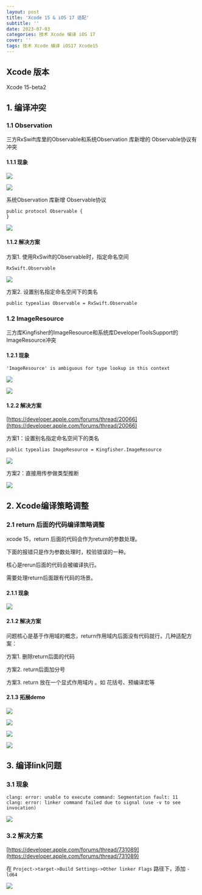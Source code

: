 ```yaml
---
layout: post
title: 'Xcode 15 & iOS 17 适配'
subtitle: ''
date: 2023-07-03
categories: 技术 Xcode 编译 iOS 17
cover: ''
tags: 技术 Xcode 编译 iOS17 Xcode15
---
```


## Xcode 版本

Xcode 15-beta2

## 1. 编译冲突

### 1.1  Observation

三方RxSwift库里的Observable和系统Observation 库新增的 Observable协议有冲突

#### 1.1.1 现象

![](../../../assets/img/16883502071308/16883519807133.png)


![](../../../assets/img/16883502071308/16883520412186.jpg)


系统Observation 库新增 Observable协议

```
public protocol Observable {
}
```

![](../../../assets/img/16883502071308/16883502485245.jpg)

#### 1.1.2 解决方案

方案1. 使用RxSwift的Observable时，指定命名空间

 ```
 RxSwift.Observable
```
![](../../../assets/img/16883502071308/16883521129436.png)

方案2. 设置别名指定命名空间下的类名

```
public typealias Observable = RxSwift.Observable
```


### 1.2 ImageResource

三方库Kingfisher的ImageResource和系统库DeveloperToolsSupport的ImageResource冲突

#### 1.2.1 现象

```
'ImageResource' is ambiguous for type lookup in this context
```

![](../../../assets/img/16883502071308/16883642116376.png)


![](../../../assets/img/16883502071308/16883635763532.png)

#### 1.2.2 解决方案

[https://developer.apple.com/forums/thread/20066](https://developer.apple.com/forums/thread/20066)

方案1：设置别名指定命名空间下的类名

```
public typealias ImageResource = Kingfisher.ImageResource
```

![](../../../assets/img/16883502071308/16883636716650.png)

方案2：直接用传参做类型推断

![](../../../assets/img/16883502071308/16883645183013.png)


## 2. Xcode编译策略调整
 
### 2.1 return 后面的代码编译策略调整
 
 xcode 15，return 后面的代码会作为return的参数处理。
 
 下面的报错只是作为参数处理时，校验错误的一种。
 
 核心是rerun后面的代码会被编译执行。
 
 需要处理return后面跟有代码的场景。
 
#### 2.1.1 现象
 
 ![](../../../assets/img/16883502071308/16883709020032.jpg)


#### 2.1.2 解决方案
  
 问题核心是基于作用域的概念，return作用域内后面没有代码就行，几种适配方案：

 方案1. 删除return后面的代码

 方案2. return后面加分号

 方案3. return 放在一个显式作用域内 。如 花括号、预编译宏等

 
 
#### 2.1.3 拓展demo
 
![](../../../assets/img/16883502071308/16883515618209.jpg)

![](../../../assets/img/16883502071308/16883610260442.jpg)

![](../../../assets/img/16883502071308/16883610834625.jpg)

![](../../../assets/img/16883502071308/16883515998179.jpg)

## 3. 编译link问题

### 3.1 现象

```
clang: error: unable to execute command: Segmentation fault: 11
clang: error: linker command failed due to signal (use -v to see invocation)
```

![](../../../assets/img/16883502071308/16883523569100.jpg)

### 3.2 解决方案

[https://developer.apple.com/forums/thread/731089](https://developer.apple.com/forums/thread/731089)

在 `Project->target->Build Settings->Other linker Flags` 路径下，添加 `-ld64`

![](../../../assets/img/16883502071308/16883710418424.jpg)


